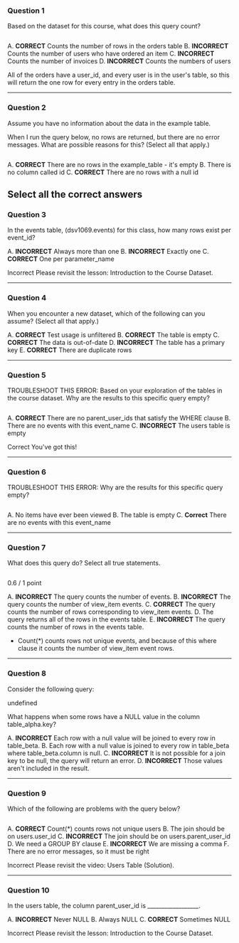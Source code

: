 ### Question 1
Based on the dataset for this course, what does this query count?

<IMAGE>

A. **CORRECT** Counts the number of rows in the orders table
B. **INCORRECT** Counts the number of users who have ordered an item
C. **INCORRECT** Counts the number of invoices
D. **INCORRECT** Counts the numbers of users

All of the orders have a user_id, and every user is in the user's table, so this will return the one row for every entry in the orders table.

----------------------------------------------------------
###  Question 2
Assume you have no information about the data in the example table.

When I run the query below,  no rows are returned, but there are no error messages. What are possible reasons for this? (Select all that apply.)

<image>

A. **CORRECT** There are no rows in the example_table - it's empty
B. There is no column called id
C. **CORRECT** There are no rows with a null id

Select all the correct answers
----------------------------------------------------------
### Question 3
In the events table, (dsv1069.events) for this class, how many rows exist per event_id?

A. **INCORRECT** Always more than one
B. **INCORRECT** Exactly one
C. **CORRECT** One per parameter_name

Incorrect
Please revisit the lesson: Introduction to the Course Dataset.

----------------------------------------------------------
### Question 4
When you encounter a new dataset, which of the following can you assume? (Select all that apply.)

A. **CORRECT** Test usage is unfiltered
B. **CORRECT** The table is empty
C. **CORRECT** The data is out-of-date
D. **INCORRECT** The table has a primary key
E. **CORRECT** There are duplicate rows

----------------------------------------------------------
###   Question 5
TROUBLESHOOT THIS ERROR: 
Based on your exploration of the tables in the course dataset. Why are the results to this specific query empty?

<IMAGE>

A. **CORRECT** There are no parent_user_ids that satisfy the WHERE clause
B. There are no events with this event_name
C. **INCORRECT** The users table is empty

Correct
You've got this!

----------------------------------------------------------
###  Question 6
TROUBLESHOOT THIS ERROR: 
Why are the results for this specific query empty? 

<IMAGE>

A. No items have ever been viewed
B. The table is empty
C. **Correct** There are no events with this event_name



----------------------------------------------------------
###  Question 7
What does this query do? Select all true statements.


<IMAGE>

0.6 / 1 point

A. **INCORRECT** The query counts the number of events.
B. **INCORRECT** The query counts the number of view_item events.
C. **CORRECT** The query counts the number of rows corresponding to view_item events.
D. The query returns all of the rows in the events table.
E. **INCORRECT** The query counts the number of rows in the events table.

* Count(*) counts rows not unique events, and because of this where clause it counts the number of view_item event rows.

----------------------------------------------------------
###  Question 8
Consider the following query:

undefined

What happens when some rows have a NULL value in the column table_alpha.key?

A. **INCORRECT** Each row with a null value will be joined to every row in table_beta.
B. Each row with a null value is joined to every row in table_beta where table_beta.column is null.
C. **INCORRECT** It is not possible for a join key to be null, the query will return an error.
D. **INCORRECT** Those values aren't included in the result.

----------------------------------------------------------
### Question 9
Which of the following are problems with the query below?

<IMAGE>

A. **CORRECT** Count(*) counts rows not unique users
B. The join should be on users.user_id
C. **INCORRECT** The join should be on users.parent_user_id
D. We need a GROUP BY clause
E. **INCORRECT** We are missing a comma
F. There are no error messages, so it must be right

Incorrect
Please revisit the video: Users Table (Solution).

----------------------------------------------------------
### Question 10
In the users table, the column parent_user_id is __________________.


A. **INCORRECT** Never NULL
B. Always NULL
C. **CORRECT** Sometimes NULL

Incorrect
Please revisit the lesson: Introduction to the Course Dataset.